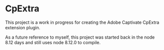 # CpExtra

This project is a work in progress for creating the Adobe Captivate CpExtra extension plugin.

As a future reference to myself, this project was started back in the node 8.12 days and still uses node 8.12.0 to compile.
